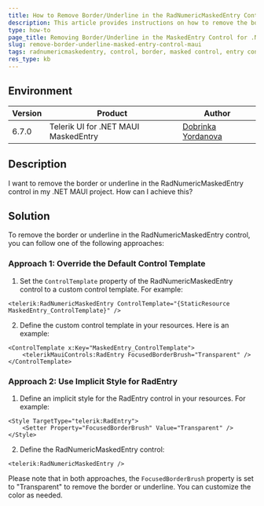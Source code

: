 ```yaml
---
title: How to Remove Border/Underline in the RadNumericMaskedEntry Control
description: This article provides instructions on how to remove the border or underline in the MaskedEntry control in a .NET MAUI project.
type: how-to
page_title: Removing Border/Underline in the MaskedEntry Control for .NET MAUI
slug: remove-border-underline-masked-entry-control-maui
tags: radnumericmaskedentry, control, border, masked control, entry control, underline, .net maui
res_type: kb
---
```

## Environment
| Version | Product | Author | 
| --- | --- | ---- | 
| 6.7.0 | Telerik UI for .NET MAUI MaskedEntry | [Dobrinka Yordanova](https://www.telerik.com/blogs/author/dobrinka-yordanova)| 

## Description
I want to remove the border or underline in the RadNumericMaskedEntry control in my .NET MAUI project. How can I achieve this?

## Solution
To remove the border or underline in the RadNumericMaskedEntry control, you can follow one of the following approaches:

### Approach 1: Override the Default Control Template
1. Set the `ControlTemplate` property of the RadNumericMaskedEntry control to a custom control template. For example:
```
<telerik:RadNumericMaskedEntry ControlTemplate="{StaticResource MaskedEntry_ControlTemplate}" />
```
2. Define the custom control template in your resources. Here is an example:
```
<ControlTemplate x:Key="MaskedEntry_ControlTemplate">
    <telerikMauiControls:RadEntry FocusedBorderBrush="Transparent" />
</ControlTemplate>
```

### Approach 2: Use Implicit Style for RadEntry
1. Define an implicit style for the RadEntry control in your resources. For example:
```
<Style TargetType="telerik:RadEntry">
    <Setter Property="FocusedBorderBrush" Value="Transparent" />
</Style>
```
2. Define the RadNumericMaskedEntry control:
```
<telerik:RadNumericMaskedEntry />
```

Please note that in both approaches, the `FocusedBorderBrush` property is set to "Transparent" to remove the border or underline. You can customize the color as needed.
